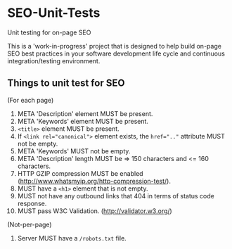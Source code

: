 # SEO-Unit-Tests
Unit testing for on-page SEO

This is a 'work-in-progress' project that is designed to help build on-page SEO best practices in your software development life cycle and continuous integration/testing environment.

Things to unit test for SEO
---------------------------

(For each page)

1. META 'Description' element MUST be present.
2. META 'Keywords' element MUST be present.
3. `<title>` element MUST be present.
4. If `<link rel="canonical">` element exists, the `href=".."` attribute MUST not be empty.
5. META 'Keywords' MUST not be empty.
6. META 'Description' length MUST be => 150 characters and <= 160 characters.
7. HTTP GZIP compression MUST be enabled (http://www.whatsmyip.org/http-compression-test/).
8. MUST have a `<h1>` element that is not empty.
9. MUST not have any outbound links that 404 in terms of status code response.
10. MUST pass W3C Validation. (http://validator.w3.org/)

(Not-per-page)

1. Server MUST have a `/robots.txt` file.
